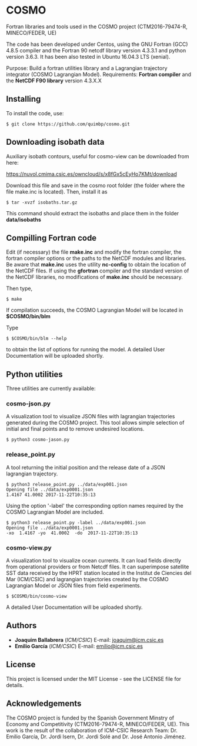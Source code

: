 # COSMO

Fortran libraries and tools used in the COSMO project
(CTM2016-79474-R, MINECO/FEDER, UE)

The code has been developed under Centos, using the GNU Fortran (GCC)
4.8.5 compiler and the Fortran 90 netcdf library version 4.3.3.1 and python version 3.6.3. It has been also tested in Ubuntu 16.04.3 LTS (xenial).

Purpose: Build a fortran utilities library and a Lagrangian trajectory integrator (COSMO Lagrangian Model).
Requirements: **Fortran compiler** and the **NetCDF F90 library** version 4.3.X.X

## Installing

To install the code, use:

```
$ git clone https://github.com/quimbp/cosmo.git
```
## Downloading isobath data

Auxiliary isobath contours, useful for cosmo-view can be downloaded from here:

https://nuvol.cmima.csic.es/owncloud/s/x8fGx5cEyHo7KMt/download

Download this file and save in the cosmo root folder (the folder where the file make.inc is located). Then, install it as
```
$ tar -xvzf isobaths.tar.gz
```
This command should extract the isobaths and place them in the folder **data/isobaths**

## Compilling Fortran code

Edit (if necessary) the file **make.inc** and modify the fortran compiler, the fortran compiler options or the paths to the NetCDF modules and libraries. Be aware that **make.inc** uses the utility **nc-config** to obtain the location of the NetCDF files. If using the **gfortran** compiler and the standard version of the NetCDF libraries, no modifications of **make.inc** should be necessary.

Then type,

```
$ make
```

If compilation succeeds, the COSMO Lagrangian Model will be located in **$COSMO/bin/blm**

Type
```
$ $COSMO/bin/blm --help
```
to obtain the list of options for running the model. A detailed User Documentation will be uploaded shortly.

## Python utilities

Three utilities are currently available:

### cosmo-json.py 

A visualization tool to visualize JSON files with lagrangian trajectories generated during the COSMO project. This tool allows simple selection of initial and final points and to remove undesired locations.

``` 
$ python3 cosmo-jason.py
```

### release_point.py
A tool returning the initial position and the release date of a JSON lagrangian trajectory. 

```
$ python3 release_point.py ../data/exp001.json
Opening file ../data/exp0001.json
1.4167 41.0002 2017-11-22T10:35:13
```

Using the option '-label' the corresponding option names required by the COSMO Lagrangian Model are included.

```
$ python3 release_point.py -label ../data/exp001.json
Opening file ../data/exp0001.json
-xo  1.4167 -yo  41.0002  -do  2017-11-22T10:35:13
```


### cosmo-view.py

A visualization tool to visualize ocean currents. It can load fields directly from operational providers or from Netcdf files. It can superimpose satellite SST data received by the HPRT station located in the Institut de Ciencies del Mar (ICM/CSIC) and lagrangian trajectories created by the COSMO Lagrangian Model or JSON files from field experiments.

```
$ $COSMO/bin/cosmo-view
```

A detailed User Documentation will be uploaded shortly.

## Authors

* **Joaquim Ballabrera** (*ICM/CSIC*) E-mail: joaquim@icm.csic.es
* **Emilio García** (*ICM/CSIC*) E-mail: emilio@icm.csic.es

## License

This project is licensed under the MIT License - see the LICENSE file for details.

## Acknowledgements

The COSMO project is funded by the Spanish Government Minstry of Economy and Competitivity (CTM2016-79474-R, MINECO/FEDER, UE). This work is the result of the collaboration of ICM-CSIC Research Team: Dr. Emilio García, Dr. Jordi Isern, Dr. Jordi Solé and Dr. José Antonio Jiménez. 

